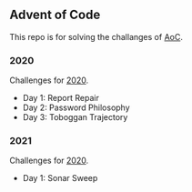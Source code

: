 ## Advent of Code

This repo is for solving the challanges of [AoC](https://www.adventofcode.com/).

### 2020

Challenges for [2020](https://www.adventofcode.com/2020).

- Day 1: Report Repair
- Day 2: Password Philosophy
- Day 3: Toboggan Trajectory

### 2021

Challenges for [2020](https://www.adventofcode.com/2021).

- Day 1: Sonar Sweep
